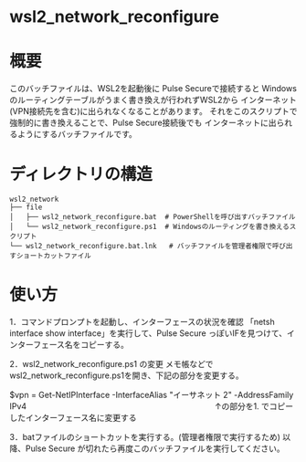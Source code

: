 # wsl2_network_reconfigure

# 概要
このバッチファイルは、WSL2を起動後に Pulse Secureで接続すると
Windowsのルーティングテーブルがうまく書き換えが行われずWSL2から
インターネット(VPN接続先を含む)に出られなくなることがあります。
それをこのスクリプトで強制的に書き換えることで、Pulse Secure接続後でも
インターネットに出られるようにするバッチファイルです。

# ディレクトリの構造

```
wsl2_network
├── file
│   ├── wsl2_network_reconfigure.bat  # PowerShellを呼び出すバッチファイル
│   └── wsl2_network_reconfigure.ps1  # Windowsのルーティングを書き換えるスクリプト
└── wsl2_network_reconfigure.bat.lnk   # バッチファイルを管理者権限で呼び出すショートカットファイル
```

# 使い方
1．コマンドプロンプトを起動し、インターフェースの状況を確認
「netsh interface show interface」を実行して、Pulse Secure っぽいIFを見つけて、インターフェース名をコピーする。


2．wsl2_network_reconfigure.ps1 の変更
メモ帳などでwsl2_network_reconfigure.ps1を開き、下記の部分を変更する。

$vpn = Get-NetIPInterface -InterfaceAlias "イーサネット 2" -AddressFamily IPv4
　　　　　　　　　　　　　　　　　　　　　　　      ↑の部分を1. でコピーしたインターフェース名に変更する

3．batファイルのショートカットを実行する。(管理者権限で実行するため)
以降、Pulse Secure が切れたら再度このバッチファイルを実行してください。
